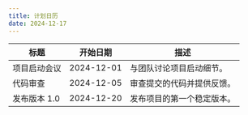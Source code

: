 ```yaml
---
title: 计划日历
date: 2024-12-17
---
```


<!-- 
<div id="table-plan" style="display:none;">
-->



<div id="table-plan" >


| 标题           | 开始日期      | 描述                           |
| -------------- | ------------- | ------------------------------ |
| 项目启动会议   | 2024-12-01    | 与团队讨论项目启动细节。       |
| 代码审查       | 2024-12-05    | 审查提交的代码并提供反馈。     |
| 发布版本 1.0   | 2024-12-20    | 发布项目的第一个稳定版本。     |

</div>


<!-- 引入 FullCalendar 的 JS -->
<script src='/js/fullcalendar.index.global.min.js'></script>


<!-- 日历容器 -->
<div id='calendar'></div>

<!-- 自定义样式（可选） -->
<style>
  #calendar {
    max-width: 900px;
    margin: 40px auto;
  }
</style>

<!-- 初始化 FullCalendar -->
<script>
  document.addEventListener('DOMContentLoaded', function() {
    // 获取隐藏的事件表格
    var eventTableContainer = document.querySelector('#table-plan');
    console.log('eventTableContainer:', eventTableContainer);

    var events = [];

    if (eventTableContainer) {
      var eventTable = eventTableContainer.querySelector('table');
      console.log('eventTable:', eventTable);

      if (eventTable) {
        // 获取所有行，跳过表头
        var rows = eventTable.querySelectorAll('tbody tr');
        console.log('rows:', rows);

        rows.forEach(function(row, index) {
          var cells = row.querySelectorAll('td');
          console.log('cells for row', index + 1, ':', cells);

          if (cells.length >= 3) {            
            console.log('title:', cells[0].innerHTML.trim());
            console.log('start:', cells[1].innerHTML.trim());
            console.log('description:', cells[2].innerHTML.trim());
            var event = {
              title: cells[0].innerHTML.trim(),
              start: cells[1].innerHTML.trim(),
              description: cells[2].innerHTML.trim()
            };
            events.push(event);
            console.log('pushed event:', event);
          } else {
            console.warn('Row', index + 1, 'does not have enough cells.');
          }
        });
      } else {
        console.warn('#table-plan 内未找到 <table> 元素!');
      }
    } else {
      console.warn('#table-plan 容器未找到!');
    }

    console.log('final events:', events);

    var calendarEl = document.getElementById('calendar');
    var calendar = new FullCalendar.Calendar(calendarEl, {
      initialView: 'dayGridMonth',
      locale: 'zh-cn', // 设置语言为中文
      headerToolbar: {
        left: 'prev,next today',
        center: 'title',
        right: 'dayGridMonth,timeGridWeek,timeGridDay'
      },
      events: events,
      eventClick: function(info) {
        if (info.event.extendedProps.description) {
          alert('事件: ' + info.event.title + '\n描述: ' + info.event.extendedProps.description);
        }
      }
    });
    calendar.render();
    console.log('Calendar render.1');

    // 延迟调用 updateSize 以确保布局正确
    setTimeout(function() {
      calendar.render();
      console.log('Calendar render.2');
      calendar.updateSize();
      console.log('Calendar size updated.');
    }, 100);
  });
</script>

